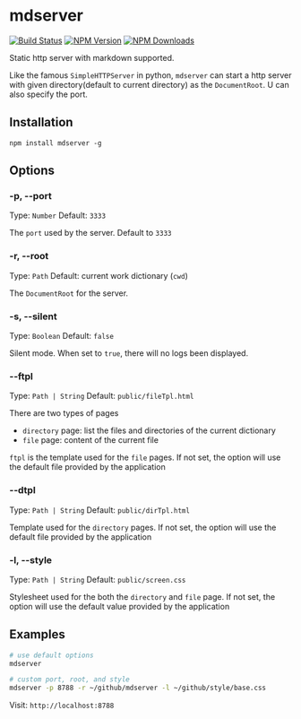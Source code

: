 mdserver
==============

 [![Build Status](https://api.travis-ci.org/zhiyelee/mdserver.svg)](http://travis-ci.org/zhiyelee/mdserver)
[![NPM Version](http://img.shields.io/npm/v/mdserver.svg?style=flat)](https://www.npmjs.org/package/mdserver)
[![NPM Downloads](https://img.shields.io/npm/dm/mdserver.svg?style=flat)](https://www.npmjs.org/package/mdserver)

Static http server with markdown supported.

Like the famous `SimpleHTTPServer` in python, `mdserver` can start a http server with given directory(default to current directory) as the `DocumentRoot`. U can also specify the port.

## Installation

    npm install mdserver -g

## Options

### -p, --port

Type: `Number`
Default: `3333`

The `port` used by the server. Default to `3333`

### -r, --root

Type: `Path`
Default: current work dictionary (`cwd`)

The `DocumentRoot` for the server.

### -s, --silent

Type: `Boolean`
Default: `false`

Silent mode. When set to `true`, there will no logs been displayed.

### --ftpl

Type: `Path | String`
Default: `public/fileTpl.html`

There are two types of pages  
* `directory` page:  list the files and directories of the current dictionary
* `file` page:  content of the current file

`ftpl` is the template used for the `file` pages.  If not set, the option will use the default file provided by the application

### --dtpl

Type: `Path | String`
Default: `public/dirTpl.html`

Template used for the `directory` pages.  If not set, the option will use the default file provided by the application

### -l, --style

Type: `Path | String`
Default: `public/screen.css`

Stylesheet used for the both the `directory` and `file` page. If not set, the option will use the default value provided by the application

## Examples

```sh
# use default options
mdserver

# custom port, root, and style
mdserver -p 8788 -r ~/github/mdserver -l ~/github/style/base.css
```

Visit: `http://localhost:8788 `
